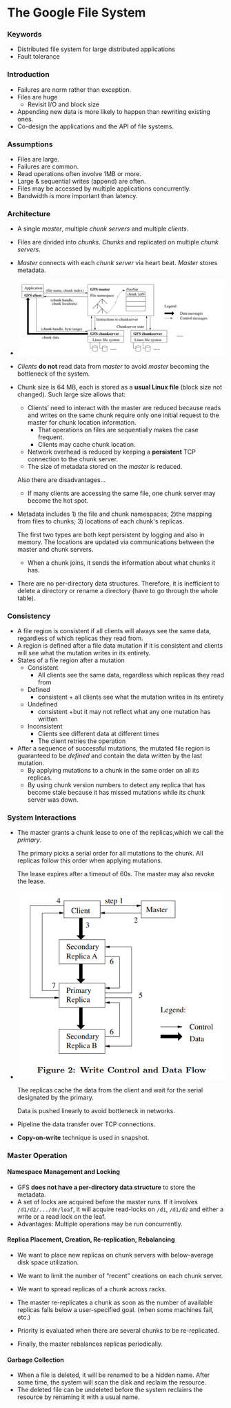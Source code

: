 # The Google File System

### Keywords

- Distributed file system for large distributed applications
- Fault tolerance

### Introduction

- Failures are norm rather than exception.
- Files are huge
  - Revisit I/O and block size
- Appending new data is more likely to happen than rewriting existing ones.
- Co-design the applications and the API of file systems.

### Assumptions

- Files are large.
- Failures are common.
- Read operations often involve 1MB or more.
- Large & sequential writes (append) are often.
- Files may be accessed by multiple applications concurrently.
- Bandwidth is more important than latency.

### Architecture

- A single *master*, multiple *chunk servers* and multiple *clients*.
- Files are divided into *chunks*. *Chunks* and replicated on multiple *chunk servers*.
- *Master* connects with each *chunk server* via heart beat. *Master* stores metadata.
- ![1552997510975](./images/GFS/1.png)

- *Clients* **do not** read data from *master* to avoid *master* becoming the bottleneck of the system.

- Chunk size is 64 MB, each is stored as a **usual Linux file** (block size not changed). Such large size allows that:

  - Clients’ need to interact with the master are reduced because reads and writes on the same chunk require only one initial request to the master for chunk location information.
    - That operations on files are sequentially makes the case frequent.
    - Clients may cache chunk location.
  - Network overhead is reduced by keeping a **persistent** TCP connection to the chunk server.
  - The size of metadata stored on the *master* is reduced.

  Also there are disadvantages...

  - If many clients are accessing the same file, one chunk server may become the hot spot.

- Metadata includes 1) the file and chunk namespaces; 2)the mapping from files to chunks; 3) locations of each chunk's replicas.

  The first two types are both kept persistent by logging and also in memory. The locations are updated via communications between the master and chunk servers. 

  - When a chunk joins, it sends the information about what chunks it has.

- There are no per-directory data structures. Therefore, it is inefficient to delete a directory or rename a directory (have to go through the whole table).

### Consistency

- A file region is consistent if all clients will always see the same data, regardless of which replicas they read from. 
- A region is defined after a file data mutation if it is consistent and clients will see what the mutation writes in its entirety.
- States of a file region after a mutation
  - Consistent
    - All clients see the same data, regardless which replicas they read from
  - Defined
    - consistent + all clients see what the mutation writes in its entirety
  - Undefined
    - consistent +but it may not reflect what any one mutation has written
  - Inconsistent
    - Clients see different data at different times
    - The client retries the operation
- After a sequence of successful mutations, the mutated file region is guaranteed to be *defined* and contain the data written by the last mutation. 
  - By applying mutations to a chunk in the same order on all its replicas.
  - By using chunk version numbers to detect any replica that has become stale because it has missed mutations while its chunk server was down.

### System Interactions

- The master grants a chunk lease to one of the replicas,which we call the *primary*.

  The primary picks a serial order for all mutations to the chunk. All replicas follow this        order when applying mutations.

  The lease expires after a timeout of 60s. The master may also revoke the lease.

- ![1553002310044](images/GFS/2.png)

  The replicas cache the data from the client and wait for the serial designated by the primary.

  Data is pushed linearly to avoid bottleneck in networks.

- Pipeline the data transfer over TCP connections.

- **Copy-on-write** technique is used in snapshot.

### Master Operation

#### Namespace Management and Locking

- GFS **does not have a per-directory data structure** to store the metadata.
- A set of locks are acquired before the master runs. If it involves `/d1/d2/.../dn/leaf`, it will acquire read-locks on `/d1`, `/d1/d2` and either a write or a read lock on the leaf.
- Advantages: Multiple operations may be run concurrently.

#### Replica Placement, Creation, Re-replication, Rebalancing

- We want to place new replicas on chunk servers with below-average disk space utilization.
- We want to limit the number of “recent” creations on each chunk server.
- We want to spread replicas of a chunk across racks.



- The master re-replicates a chunk as soon as the number of available replicas falls below a user-specified goal. (when some machines fail, etc.)
- Priority is evaluated when there are several chunks to be re-replicated.



- Finally, the master rebalances replicas periodically.

#### Garbage Collection

- When a file is deleted,  it will be renamed to be a hidden name. After some time, the system will scan the disk and reclaim the resource.
- The deleted file can be undeleted before the system reclaims the resource by renaming it with a usual name.

